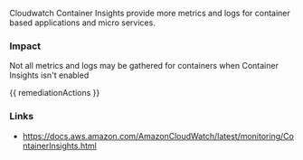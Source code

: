 
Cloudwatch Container Insights provide more metrics and logs for container based applications and micro services.

### Impact
Not all metrics and logs may be gathered for containers when Container Insights isn't enabled

<!-- DO NOT CHANGE -->
{{ remediationActions }}

### Links
- https://docs.aws.amazon.com/AmazonCloudWatch/latest/monitoring/ContainerInsights.html
        